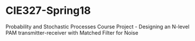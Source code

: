 # CIE327-Spring18
Probability and Stochastic Processes Course Project - Designing an N-level PAM transmitter-receiver with Matched Filter for Noise
